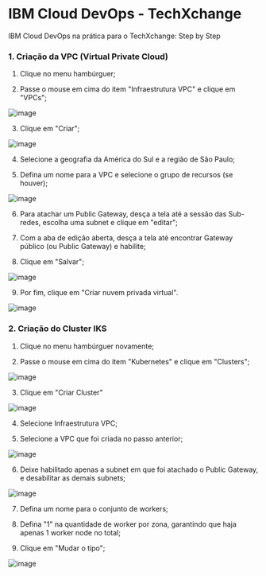 # IBM Cloud DevOps - TechXchange
IBM Cloud DevOps na prática para o TechXchange: Step by Step

### 1. Criação da VPC (Virtual Private Cloud)
1. Clique no menu hambúrguer;

2. Passe o mouse em cima do item "Infraestrutura VPC" e clique em "VPCs";

![image](https://github.com/mguedes352/ibmcloud-devops-techxchange/assets/79527238/bb935046-7d66-4df5-a273-777fdfb24fdb)

3. Clique em "Criar";

![image](https://github.com/mguedes352/ibmcloud-devops-techxchange/assets/79527238/e5d4467e-cc8d-4515-a43a-bd829f5960e5)

4. Selecione a geografia da América do Sul e a região de São Paulo;

5. Defina um nome para a VPC e selecione o grupo de recursos (se houver);

![image](https://github.com/mguedes352/ibmcloud-devops-techxchange/assets/79527238/950548b7-fcc8-447d-9af4-6a0d9aa3ab55)

6. Para atachar um Public Gateway, desça a tela até a sessão das Sub-redes, escolha uma subnet e clique em "editar";
   
7. Com a aba de edição aberta, desça a tela até encontrar Gateway público (ou Public Gateway) e habilite;

8. Clique em "Salvar";

![image](https://github.com/mguedes352/ibmcloud-devops-techxchange/assets/79527238/6cb90a5c-91ab-4d88-8f92-d7b4a60ae9ea)

9. Por fim, clique em "Criar nuvem privada virtual".

![image](https://github.com/mguedes352/ibmcloud-devops-techxchange/assets/79527238/6582f46d-8e83-42ab-95d0-028bdaaa5178)


### 2. Criação do Cluster IKS
1. Clique no menu hambúrguer novamente;
   
2. Passe o mouse em cima do item "Kubernetes" e clique em "Clusters";

![image](https://github.com/mguedes352/ibmcloud-devops-techxchange/assets/79527238/29f9cf02-0366-4e9f-baba-96860fc29678)

3. Clique em "Criar Cluster"

![image](https://github.com/mguedes352/ibmcloud-devops-techxchange/assets/79527238/a47e826f-f6b3-401b-b4a2-7572014eb385)

4. Selecione Infraestrutura VPC;
   
5. Selecione a VPC que foi criada no passo anterior;

![image](https://github.com/mguedes352/ibmcloud-devops-techxchange/assets/79527238/f72db2c7-3ef2-44c0-abd8-9979649f7f2b)

6. Deixe habilitado apenas a subnet em que foi atachado o Public Gateway, e desabilitar as demais subnets;

![image](https://github.com/mguedes352/ibmcloud-devops-techxchange/assets/79527238/ca75bec2-c7d1-4707-982b-e6e3a3b2dfb5)

7. Defina um nome para o conjunto de workers;
   
8. Defina "1" na quantidade de worker por zona, garantindo que haja apenas 1 worker node no total;
   
9. Clique em "Mudar o tipo";

![image](https://github.com/mguedes352/ibmcloud-devops-techxchange/assets/79527238/a34ca60f-71db-4353-9a2f-7879e31cda71)

